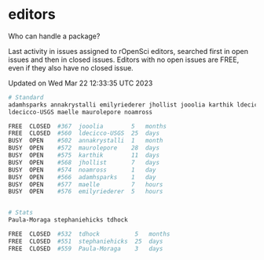 # editors

Who can handle a package?

Last activity in issues assigned to rOpenSci editors, searched first in open
issues and then in closed issues. Editors with no open issues are FREE, even if
they also have no closed issue.


Updated on Wed Mar 22 12:33:35 UTC 2023

```bash
# Standard
adamhsparks annakrystalli emilyriederer jhollist jooolia karthik ldecicco
ldecicco-USGS maelle maurolepore noamross

FREE  CLOSED  #367  jooolia        5   months
FREE  CLOSED  #560  ldecicco-USGS  25  days
BUSY  OPEN    #502  annakrystalli  1   month
BUSY  OPEN    #572  maurolepore    28  days
BUSY  OPEN    #575  karthik        11  days
BUSY  OPEN    #568  jhollist       7   days
BUSY  OPEN    #574  noamross       1   day
BUSY  OPEN    #566  adamhsparks    1   day
BUSY  OPEN    #577  maelle         7   hours
BUSY  OPEN    #576  emilyriederer  5   hours


# Stats
Paula-Moraga stephaniehicks tdhock

FREE  CLOSED  #532  tdhock          5   months
FREE  CLOSED  #551  stephaniehicks  25  days
FREE  CLOSED  #559  Paula-Moraga    3   days
```
